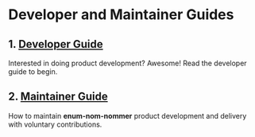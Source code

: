 # Developer and Maintainer Guides

## 1. [Developer Guide](./developer-guide/README.md)

Interested in doing product development? Awesome! Read the developer guide to
begin.

## 2. [Maintainer Guide](maintainer-guide/README.md)

How to maintain **enum-nom-nommer** product development and delivery with
voluntary contributions.
